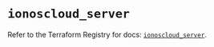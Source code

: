 # `ionoscloud_server`

Refer to the Terraform Registry for docs: [`ionoscloud_server`](https://registry.terraform.io/providers/ionos-cloud/ionoscloud/6.7.9/docs/resources/server).
